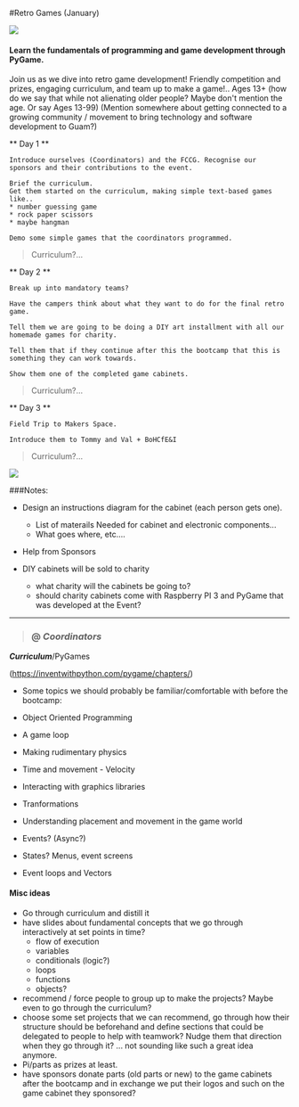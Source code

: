 #Retro Games  (January)

![](https://udemy-images.udemy.com/course/750x422/573646_ec31_3.jpg)

#### Learn the fundamentals of programming and game development through PyGame. 
Join us as we dive into retro game development! Friendly competition and prizes, engaging curriculum, and team up to make a game!..
Ages 13+ (how do we say that while not alienating older people? Maybe don't mention the age. Or say Ages 13-99)
(Mention somewhere about getting connected to a growing community / movement to bring technology and software development to Guam?)


** Day 1 **  

    Introduce ourselves (Coordinators) and the FCCG. Recognise our sponsors and their contributions to the event.  

    Brief the curriculum.  
    Get them started on the curriculum, making simple text-based games like..  
    * number guessing game
    * rock paper scissors
    * maybe hangman

    Demo some simple games that the coordinators programmed.

>Curriculum?...

** Day 2 **  

    Break up into mandatory teams?

    Have the campers think about what they want to do for the final retro game.

    Tell them we are going to be doing a DIY art installment with all our homemade games for charity.

    Tell them that if they continue after this the bootcamp that this is something they can work towards.

    Show them one of the completed game cabinets.

>Curriculum?...

** Day 3 **

    Field Trip to Makers Space.

    Introduce them to Tommy and Val + BoHCfE&I

>Curriculum?...



![](http://www.geeky-gadgets.com/wp-content/uploads/2013/12/Porta-Pi-Raspberry-Pi-Mini-Arcade-Cabinet.jpg)


###Notes:  
* Design an instructions diagram for the cabinet (each person gets one).  
    + List of materails Needed for cabinet and electronic components...
    + What goes where, etc....

* Help from Sponsors  

* DIY cabinets will be sold to charity  

    + what charity will the cabinets be going to?
    + should charity cabinets come with Raspberry PI 3 and PyGame that was developed at the Event?

***

> ### @ ***Coordinators***  

***Curriculum***/PyGames

(https://inventwithpython.com/pygame/chapters/)

* Some topics we should probably be familiar/comfortable with before the bootcamp:

* Object Oriented Programming

* A game loop  

* Making rudimentary physics  

* Time and movement - Velocity

* Interacting with graphics libraries  

* Tranformations  

* Understanding placement and movement in the game world  

* Events? (Async?)
* States? Menus, event screens  

* Event loops and Vectors  

#### Misc ideas

* Go through curriculum and distill it
* have slides about fundamental concepts that we go through interactively at set points in time?
    * flow of execution
    * variables
    * conditionals (logic?)
    * loops
    * functions
    * objects?
* recommend / force people to group up to make the projects? Maybe even to go through the curriculum?
* choose some set projects that we can recommend, go through how their structure should be beforehand and define sections that could be delegated to people to help with teamwork? Nudge them that direction when they go through it? ... not sounding like such a great idea anymore.
* Pi/parts as prizes at least.
* have sponsors donate parts (old parts or new) to the game cabinets after the bootcamp and in exchange we put their logos and such on the game cabinet they sponsored?





